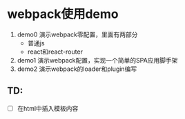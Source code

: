 # webpack使用demo

1. demo0 演示webpack零配置，里面有两部分
	- 普通js
	- react和react-router
2. demo1 演示webpack配置，实现一个简单的SPA应用脚手架
3. demo2 演示webpack的loader和plugin编写

TD:
---
-[ ] 在html中插入模板内容